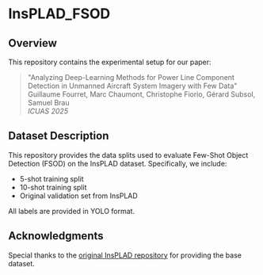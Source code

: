 # InsPLAD_FSOD

## Overview
This repository contains the experimental setup for our paper:

> "Analyzing Deep-Learning Methods for Power Line Component Detection in Unmanned Aircraft System Imagery with Few Data"  
> Guillaume Fourret, Marc Chaumont, Christophe Fiorio, Gérard Subsol, Samuel Brau  
> *ICUAS 2025*

## Dataset Description
This repository provides the data splits used to evaluate Few-Shot Object Detection (FSOD) on the InsPLAD dataset. Specifically, we include:
- 5-shot training split
- 10-shot training split
- Original validation set from InsPLAD

All labels are provided in YOLO format.

## Acknowledgments
Special thanks to the [original InsPLAD repository](https://github.com/andreluizbvs/InsPLAD/tree/main) for providing the base dataset.